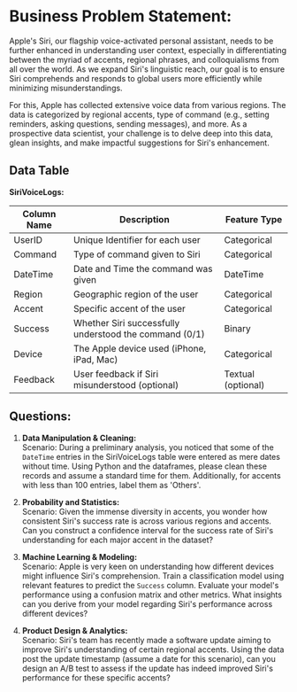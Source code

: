 # **Business Problem Statement**:

Apple's Siri, our flagship voice-activated personal assistant, needs to be further enhanced in understanding user context, especially in differentiating between the myriad of accents, regional phrases, and colloquialisms from all over the world. As we expand Siri's linguistic reach, our goal is to ensure Siri comprehends and responds to global users more efficiently while minimizing misunderstandings.

For this, Apple has collected extensive voice data from various regions. The data is categorized by regional accents, type of command (e.g., setting reminders, asking questions, sending messages), and more. As a prospective data scientist, your challenge is to delve deep into this data, glean insights, and make impactful suggestions for Siri's enhancement.


## Data Table

**SiriVoiceLogs:**

| Column Name | Description                                             | Feature Type     |
|-------------|---------------------------------------------------------|------------------|
| UserID      | Unique Identifier for each user                         | Categorical      |
| Command     | Type of command given to Siri                           | Categorical      |
| DateTime    | Date and Time the command was given                     | DateTime         |
| Region      | Geographic region of the user                           | Categorical      |
| Accent      | Specific accent of the user                             | Categorical      |
| Success     | Whether Siri successfully understood the command (0/1) | Binary           |
| Device      | The Apple device used (iPhone, iPad, Mac)               | Categorical      |
| Feedback    | User feedback if Siri misunderstood (optional)          | Textual (optional)|



## **Questions**:

1. **Data Manipulation & Cleaning:**  
Scenario: During a preliminary analysis, you noticed that some of the `DateTime` entries in the SiriVoiceLogs table were entered as mere dates without time. Using Python and the dataframes, please clean these records and assume a standard time for them. Additionally, for accents with less than 100 entries, label them as 'Others'.


2. **Probability and Statistics:**  
Scenario: Given the immense diversity in accents, you wonder how consistent Siri's success rate is across various regions and accents. Can you construct a confidence interval for the success rate of Siri's understanding for each major accent in the dataset?


3. **Machine Learning & Modeling:**  
Scenario: Apple is very keen on understanding how different devices might influence Siri's comprehension. Train a classification model using relevant features to predict the `Success` column. Evaluate your model's performance using a confusion matrix and other metrics. What insights can you derive from your model regarding Siri's performance across different devices?


4. **Product Design & Analytics:**  
Scenario: Siri's team has recently made a software update aiming to improve Siri's understanding of certain regional accents. Using the data post the update timestamp (assume a date for this scenario), can you design an A/B test to assess if the update has indeed improved Siri's performance for these specific accents?

